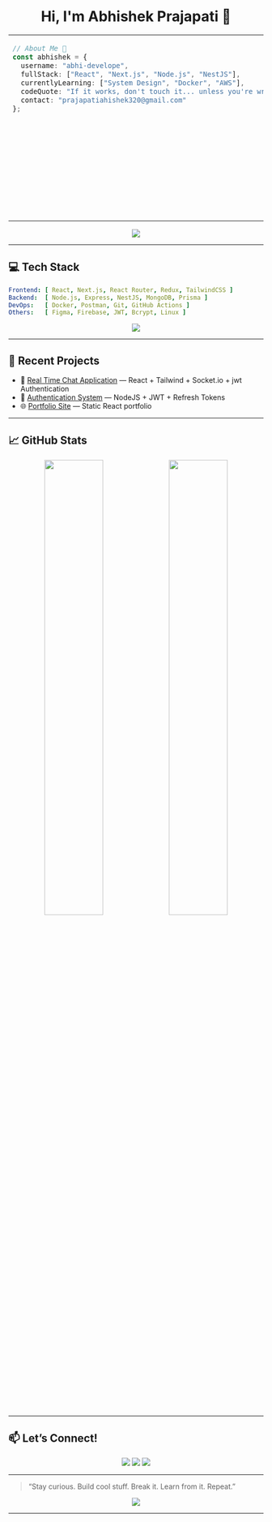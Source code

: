 
<div align="center">
  <h1>Hi, I'm Abhishek Prajapati 👋</h1>
</div>

<table width="100%">
  <tr>
    <td width="60%" valign="top">

```ts
// About Me 🚀
const abhishek = {
  username: "abhi-develope",
  fullStack: ["React", "Next.js", "Node.js", "NestJS"],
  currentlyLearning: ["System Design", "Docker", "AWS"],
  codeQuote: "If it works, don't touch it... unless you're writing tests.",
  contact: "prajapatiahishek320@gmail.com"
};
```

  </td>
  <td width="40%" align="center">
    <img src="https://media.giphy.com/media/qgQUggAC3Pfv687qPC/giphy.gif" width="360" alt="Coding GIF" />
  </td>
  </tr>
</table>

<p align="center">
  <img src="https://readme-typing-svg.herokuapp.com?font=Fira+Code&size=22&duration=3000&pause=1000&color=00FEEF&center=true&vCenter=true&width=800&lines=Full+Stack+Web+Developer+💻;React%2C+NestJS%2C+MongoDB+%26+More!" />
</p>

---

## 💻 Tech Stack

```yaml
Frontend: [ React, Next.js, React Router, Redux, TailwindCSS ]
Backend:  [ Node.js, Express, NestJS, MongoDB, Prisma ]
DevOps:   [ Docker, Postman, Git, GitHub Actions ]
Others:   [ Figma, Firebase, JWT, Bcrypt, Linux ]
```

<p align="center">
  <img src="https://skillicons.dev/icons?i=js,ts,react,nextjs,nodejs,nestjs,html,css,mongodb,prisma,docker,postman,firebase,figma&perline=7" />
</p>

---

## 📂 Recent Projects

- 🎯 [Real Time Chat Application](https://github.com/abhi-develope) — React + Tailwind + Socket.io + jwt Authentication  
- 🔐 [Authentication System](https://authentication-wahd.onrender.com/) — NodeJS + JWT + Refresh Tokens  
- 🌐 [Portfolio Site](https://abhi-develope.github.io/My-Personal-Portfolio/) — Static React portfolio  

---

## 📈 GitHub Stats

<p align="center">
  <img src="https://github-readme-stats.vercel.app/api?username=abhi-develope&theme=react&hide_border=false&show_icons=true" width="48%" />
  <img src="https://github-readme-streak-stats.herokuapp.com/?user=abhi-develope&theme=react&hide_border=false" width="48%" />
</p>

---

## 📫 Let’s Connect!

<p align="center">
  <a href="mailto:prajapatiahishek320@gmail.com"><img src="https://img.shields.io/badge/Gmail-EA4335?style=for-the-badge&logo=gmail&logoColor=white" /></a>
  <a href="https://linkedin.com/in/abhishek-prajapati-3a1a5119b"><img src="https://img.shields.io/badge/LinkedIn-0077B5?style=for-the-badge&logo=linkedin&logoColor=white" /></a>
  <a href="https://instagram.com/abhi.shekzzzzz"><img src="https://img.shields.io/badge/Instagram-E4405F?style=for-the-badge&logo=instagram&logoColor=white" /></a>
</p>

---

> “Stay curious. Build cool stuff. Break it. Learn from it. Repeat.”

<p align="center">
  <img src="https://quotes-github-readme.vercel.app/api?type=horizontal&theme=radical" />
</p>

---

<!-- Proudly written by Abhishek Prajapati (Spidy Dev) -->
